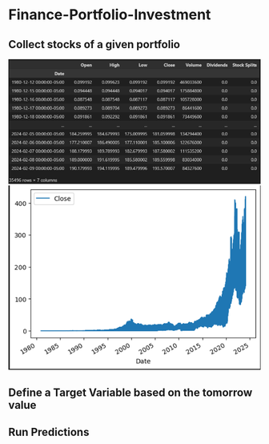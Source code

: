# Finance-Portfolio-Investment
## Collect stocks of a given portfolio <br>
![Portfolio 'AAPL', 'MSFT', 'GOOGL', 'AMZN', 'TSLA'](./pictures/portfolio01List.png "Portfolio 'AAPL', 'MSFT', 'GOOGL', 'AMZN', 'TSLA' list")<br>
![Portfolio 'AAPL', 'MSFT', 'GOOGL', 'AMZN', 'TSLA'](./pictures/portfolio01Trend.png "Portfolio 'AAPL', 'MSFT', 'GOOGL', 'AMZN', 'TSLA'")
<br>
## Define a Target Variable based on the tomorrow value <br>
## Run Predictions